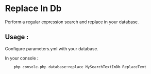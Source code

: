 Replace In Db
=============

Perform a regular expression search and replace in your database.


Usage :
-------

Configure parameters.yml with your database.

In your console :

```bash
    php console.php database:replace MySearchTextInDb ReplaceText
```
